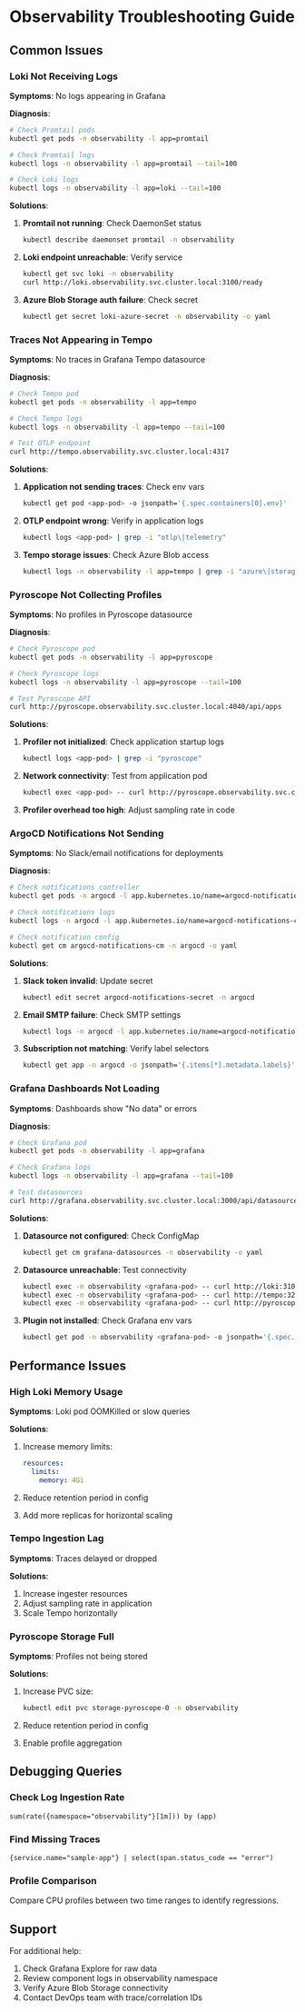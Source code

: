 # Observability Troubleshooting Guide

## Common Issues

### Loki Not Receiving Logs

**Symptoms**: No logs appearing in Grafana

**Diagnosis**:
```bash
# Check Promtail pods
kubectl get pods -n observability -l app=promtail

# Check Promtail logs
kubectl logs -n observability -l app=promtail --tail=100

# Check Loki logs
kubectl logs -n observability -l app=loki --tail=100
```

**Solutions**:
1. **Promtail not running**: Check DaemonSet status
   ```bash
   kubectl describe daemonset promtail -n observability
   ```

2. **Loki endpoint unreachable**: Verify service
   ```bash
   kubectl get svc loki -n observability
   curl http://loki.observability.svc.cluster.local:3100/ready
   ```

3. **Azure Blob Storage auth failure**: Check secret
   ```bash
   kubectl get secret loki-azure-secret -n observability -o yaml
   ```

### Traces Not Appearing in Tempo

**Symptoms**: No traces in Grafana Tempo datasource

**Diagnosis**:
```bash
# Check Tempo pod
kubectl get pods -n observability -l app=tempo

# Check Tempo logs
kubectl logs -n observability -l app=tempo --tail=100

# Test OTLP endpoint
curl http://tempo.observability.svc.cluster.local:4317
```

**Solutions**:
1. **Application not sending traces**: Check env vars
   ```bash
   kubectl get pod <app-pod> -o jsonpath='{.spec.containers[0].env}'
   ```

2. **OTLP endpoint wrong**: Verify in application logs
   ```bash
   kubectl logs <app-pod> | grep -i "otlp\|telemetry"
   ```

3. **Tempo storage issues**: Check Azure Blob access
   ```bash
   kubectl logs -n observability -l app=tempo | grep -i "azure\|storage"
   ```

### Pyroscope Not Collecting Profiles

**Symptoms**: No profiles in Pyroscope datasource

**Diagnosis**:
```bash
# Check Pyroscope pod
kubectl get pods -n observability -l app=pyroscope

# Check Pyroscope logs
kubectl logs -n observability -l app=pyroscope --tail=100

# Test Pyroscope API
curl http://pyroscope.observability.svc.cluster.local:4040/api/apps
```

**Solutions**:
1. **Profiler not initialized**: Check application startup logs
   ```bash
   kubectl logs <app-pod> | grep -i "pyroscope"
   ```

2. **Network connectivity**: Test from application pod
   ```bash
   kubectl exec <app-pod> -- curl http://pyroscope.observability.svc.cluster.local:4040
   ```

3. **Profiler overhead too high**: Adjust sampling rate in code

### ArgoCD Notifications Not Sending

**Symptoms**: No Slack/email notifications for deployments

**Diagnosis**:
```bash
# Check notifications controller
kubectl get pods -n argocd -l app.kubernetes.io/name=argocd-notifications-controller

# Check notifications logs
kubectl logs -n argocd -l app.kubernetes.io/name=argocd-notifications-controller

# Check notification config
kubectl get cm argocd-notifications-cm -n argocd -o yaml
```

**Solutions**:
1. **Slack token invalid**: Update secret
   ```bash
   kubectl edit secret argocd-notifications-secret -n argocd
   ```

2. **Email SMTP failure**: Check SMTP settings
   ```bash
   kubectl logs -n argocd -l app.kubernetes.io/name=argocd-notifications-controller | grep -i "smtp\|email"
   ```

3. **Subscription not matching**: Verify label selectors
   ```bash
   kubectl get app -n argocd -o jsonpath='{.items[*].metadata.labels}'
   ```

### Grafana Dashboards Not Loading

**Symptoms**: Dashboards show "No data" or errors

**Diagnosis**:
```bash
# Check Grafana pod
kubectl get pods -n observability -l app=grafana

# Check Grafana logs
kubectl logs -n observability -l app=grafana --tail=100

# Test datasources
curl http://grafana.observability.svc.cluster.local:3000/api/datasources
```

**Solutions**:
1. **Datasource not configured**: Check ConfigMap
   ```bash
   kubectl get cm grafana-datasources -n observability -o yaml
   ```

2. **Datasource unreachable**: Test connectivity
   ```bash
   kubectl exec -n observability <grafana-pod> -- curl http://loki:3100/ready
   kubectl exec -n observability <grafana-pod> -- curl http://tempo:3200/ready
   kubectl exec -n observability <grafana-pod> -- curl http://pyroscope:4040/healthz
   ```

3. **Plugin not installed**: Check Grafana env vars
   ```bash
   kubectl get pod -n observability <grafana-pod> -o jsonpath='{.spec.containers[0].env}'
   ```

## Performance Issues

### High Loki Memory Usage

**Symptoms**: Loki pod OOMKilled or slow queries

**Solutions**:
1. Increase memory limits:
   ```yaml
   resources:
     limits:
       memory: 4Gi
   ```

2. Reduce retention period in config

3. Add more replicas for horizontal scaling

### Tempo Ingestion Lag

**Symptoms**: Traces delayed or dropped

**Solutions**:
1. Increase ingester resources
2. Adjust sampling rate in application
3. Scale Tempo horizontally

### Pyroscope Storage Full

**Symptoms**: Profiles not being stored

**Solutions**:
1. Increase PVC size:
   ```bash
   kubectl edit pvc storage-pyroscope-0 -n observability
   ```

2. Reduce retention period in config

3. Enable profile aggregation

## Debugging Queries

### Check Log Ingestion Rate
```logql
sum(rate({namespace="observability"}[1m])) by (app)
```

### Find Missing Traces
```traceql
{service.name="sample-app"} | select(span.status_code == "error")
```

### Profile Comparison
Compare CPU profiles between two time ranges to identify regressions.

## Support

For additional help:
1. Check Grafana Explore for raw data
2. Review component logs in observability namespace
3. Verify Azure Blob Storage connectivity
4. Contact DevOps team with trace/correlation IDs
